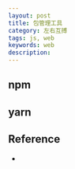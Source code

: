 ```yaml
---
layout: post
title: 包管理工具
category: 左右互搏
tags: js, web
keywords: web
description: 
---
```


## npm

## yarn


## Reference

* 